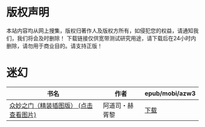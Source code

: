 # 版权声明

本站内容均从网上搜集，版权归著作人及版权方所有，如侵犯您的权益，请通知我们，我们将会及时删除！ 下载链接仅供宽带测试研究用途，请下载后在24小时内删除，请勿用于商业目的。请支持正版！

# 迷幻

| 书名 | 作者 | epub/mobi/azw3 |
| --- | --- | --- |
| [众妙之门（精装插图版） (点击查看图片)](https://www.dushupai.com/attachment/2024/06/02/f8d36faa1ff042fb.jpg) | 阿道司・赫胥黎 | [下载](https://url89.ctfile.com/f/31084289-1357009396-d57366?p=8866) |
